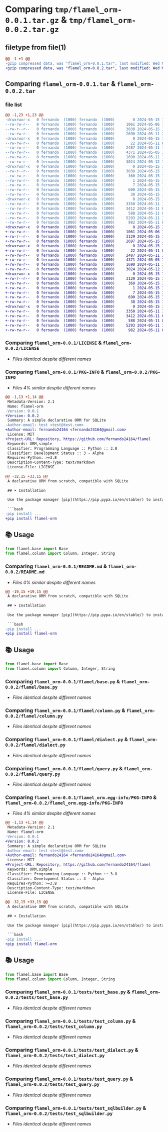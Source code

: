 # Comparing `tmp/flamel_orm-0.0.1.tar.gz` & `tmp/flamel_orm-0.0.2.tar.gz`

## filetype from file(1)

```diff
@@ -1 +1 @@
-gzip compressed data, was "flamel_orm-0.0.1.tar", last modified: Wed May 15 18:38:05 2024, max compression
+gzip compressed data, was "flamel_orm-0.0.2.tar", last modified: Wed May 15 18:47:42 2024, max compression
```

## Comparing `flamel_orm-0.0.1.tar` & `flamel_orm-0.0.2.tar`

### file list

```diff
@@ -1,23 +1,23 @@
-drwxrwxr-x   0 fernando  (1000) fernando  (1000)        0 2024-05-15 18:38:05.077139 flamel_orm-0.0.1/
--rw-rw-r--   0 fernando  (1000) fernando  (1000)     1061 2024-05-06 19:53:28.000000 flamel_orm-0.0.1/LICENSE
--rw-r--r--   0 fernando  (1000) fernando  (1000)     3038 2024-05-15 18:38:05.077139 flamel_orm-0.0.1/PKG-INFO
--rw-rw-r--   0 fernando  (1000) fernando  (1000)     2690 2024-05-11 20:25:34.000000 flamel_orm-0.0.1/README.md
-drwxrwxr-x   0 fernando  (1000) fernando  (1000)        0 2024-05-15 18:38:05.073139 flamel_orm-0.0.1/flamel/
--rw-rw-r--   0 fernando  (1000) fernando  (1000)       22 2024-05-11 00:52:30.000000 flamel_orm-0.0.1/flamel/__init__.py
--rw-rw-r--   0 fernando  (1000) fernando  (1000)     2487 2024-05-11 19:46:26.000000 flamel_orm-0.0.1/flamel/base.py
--rw-rw-r--   0 fernando  (1000) fernando  (1000)     4371 2024-05-05 19:07:21.000000 flamel_orm-0.0.1/flamel/column.py
--rw-rw-r--   0 fernando  (1000) fernando  (1000)     1690 2024-05-11 19:54:50.000000 flamel_orm-0.0.1/flamel/dialect.py
--rw-rw-r--   0 fernando  (1000) fernando  (1000)     3024 2024-05-12 19:14:23.000000 flamel_orm-0.0.1/flamel/query.py
-drwxrwxr-x   0 fernando  (1000) fernando  (1000)        0 2024-05-15 18:38:05.077139 flamel_orm-0.0.1/flamel_orm.egg-info/
--rw-r--r--   0 fernando  (1000) fernando  (1000)     3038 2024-05-15 18:38:05.000000 flamel_orm-0.0.1/flamel_orm.egg-info/PKG-INFO
--rw-rw-r--   0 fernando  (1000) fernando  (1000)      360 2024-05-15 18:38:05.000000 flamel_orm-0.0.1/flamel_orm.egg-info/SOURCES.txt
--rw-rw-r--   0 fernando  (1000) fernando  (1000)        1 2024-05-15 18:38:05.000000 flamel_orm-0.0.1/flamel_orm.egg-info/dependency_links.txt
--rw-rw-r--   0 fernando  (1000) fernando  (1000)        7 2024-05-15 18:38:05.000000 flamel_orm-0.0.1/flamel_orm.egg-info/top_level.txt
--rw-rw-r--   0 fernando  (1000) fernando  (1000)      600 2024-05-15 18:37:53.000000 flamel_orm-0.0.1/pyproject.toml
--rw-rw-r--   0 fernando  (1000) fernando  (1000)       38 2024-05-15 18:38:05.077139 flamel_orm-0.0.1/setup.cfg
-drwxrwxr-x   0 fernando  (1000) fernando  (1000)        0 2024-05-15 18:38:05.077139 flamel_orm-0.0.1/tests/
--rw-rw-r--   0 fernando  (1000) fernando  (1000)     3350 2024-05-11 18:58:02.000000 flamel_orm-0.0.1/tests/test_base.py
--rw-rw-r--   0 fernando  (1000) fernando  (1000)     3412 2024-05-11 00:54:52.000000 flamel_orm-0.0.1/tests/test_column.py
--rw-rw-r--   0 fernando  (1000) fernando  (1000)      588 2024-05-11 00:54:52.000000 flamel_orm-0.0.1/tests/test_dialect.py
--rw-rw-r--   0 fernando  (1000) fernando  (1000)     5293 2024-05-11 19:52:40.000000 flamel_orm-0.0.1/tests/test_query.py
--rw-rw-r--   0 fernando  (1000) fernando  (1000)      982 2024-05-11 00:54:52.000000 flamel_orm-0.0.1/tests/test_sqlbuilder.py
+drwxrwxr-x   0 fernando  (1000) fernando  (1000)        0 2024-05-15 18:47:42.386389 flamel_orm-0.0.2/
+-rw-rw-r--   0 fernando  (1000) fernando  (1000)     1061 2024-05-06 19:53:28.000000 flamel_orm-0.0.2/LICENSE
+-rw-r--r--   0 fernando  (1000) fernando  (1000)     3129 2024-05-15 18:47:42.386389 flamel_orm-0.0.2/PKG-INFO
+-rw-rw-r--   0 fernando  (1000) fernando  (1000)     2697 2024-05-15 18:46:55.000000 flamel_orm-0.0.2/README.md
+drwxrwxr-x   0 fernando  (1000) fernando  (1000)        0 2024-05-15 18:47:42.386389 flamel_orm-0.0.2/flamel/
+-rw-rw-r--   0 fernando  (1000) fernando  (1000)       22 2024-05-11 00:52:30.000000 flamel_orm-0.0.2/flamel/__init__.py
+-rw-rw-r--   0 fernando  (1000) fernando  (1000)     2487 2024-05-11 19:46:26.000000 flamel_orm-0.0.2/flamel/base.py
+-rw-rw-r--   0 fernando  (1000) fernando  (1000)     4371 2024-05-05 19:07:21.000000 flamel_orm-0.0.2/flamel/column.py
+-rw-rw-r--   0 fernando  (1000) fernando  (1000)     1690 2024-05-11 19:54:50.000000 flamel_orm-0.0.2/flamel/dialect.py
+-rw-rw-r--   0 fernando  (1000) fernando  (1000)     3024 2024-05-12 19:14:23.000000 flamel_orm-0.0.2/flamel/query.py
+drwxrwxr-x   0 fernando  (1000) fernando  (1000)        0 2024-05-15 18:47:42.386389 flamel_orm-0.0.2/flamel_orm.egg-info/
+-rw-r--r--   0 fernando  (1000) fernando  (1000)     3129 2024-05-15 18:47:42.000000 flamel_orm-0.0.2/flamel_orm.egg-info/PKG-INFO
+-rw-rw-r--   0 fernando  (1000) fernando  (1000)      360 2024-05-15 18:47:42.000000 flamel_orm-0.0.2/flamel_orm.egg-info/SOURCES.txt
+-rw-rw-r--   0 fernando  (1000) fernando  (1000)        1 2024-05-15 18:47:42.000000 flamel_orm-0.0.2/flamel_orm.egg-info/dependency_links.txt
+-rw-rw-r--   0 fernando  (1000) fernando  (1000)        7 2024-05-15 18:47:42.000000 flamel_orm-0.0.2/flamel_orm.egg-info/top_level.txt
+-rw-rw-r--   0 fernando  (1000) fernando  (1000)      690 2024-05-15 18:46:39.000000 flamel_orm-0.0.2/pyproject.toml
+-rw-rw-r--   0 fernando  (1000) fernando  (1000)       38 2024-05-15 18:47:42.386389 flamel_orm-0.0.2/setup.cfg
+drwxrwxr-x   0 fernando  (1000) fernando  (1000)        0 2024-05-15 18:47:42.386389 flamel_orm-0.0.2/tests/
+-rw-rw-r--   0 fernando  (1000) fernando  (1000)     3350 2024-05-11 18:58:02.000000 flamel_orm-0.0.2/tests/test_base.py
+-rw-rw-r--   0 fernando  (1000) fernando  (1000)     3412 2024-05-11 00:54:52.000000 flamel_orm-0.0.2/tests/test_column.py
+-rw-rw-r--   0 fernando  (1000) fernando  (1000)      588 2024-05-11 00:54:52.000000 flamel_orm-0.0.2/tests/test_dialect.py
+-rw-rw-r--   0 fernando  (1000) fernando  (1000)     5293 2024-05-11 19:52:40.000000 flamel_orm-0.0.2/tests/test_query.py
+-rw-rw-r--   0 fernando  (1000) fernando  (1000)      982 2024-05-11 00:54:52.000000 flamel_orm-0.0.2/tests/test_sqlbuilder.py
```

### Comparing `flamel_orm-0.0.1/LICENSE` & `flamel_orm-0.0.2/LICENSE`

 * *Files identical despite different names*

### Comparing `flamel_orm-0.0.1/PKG-INFO` & `flamel_orm-0.0.2/PKG-INFO`

 * *Files 4% similar despite different names*

```diff
@@ -1,13 +1,14 @@
 Metadata-Version: 2.1
 Name: flamel-orm
-Version: 0.0.1
+Version: 0.0.2
 Summary: A simple declarative ORM for SQLite
-Author-email: test <test@test.com>
+Author-email: fernando24164 <fernando24164@gmail.com>
 License: MIT
+Project-URL: Repository, https://github.com/fernando24164/flamel
 Keywords: ORM,simple
 Classifier: Programming Language :: Python :: 3.8
 Classifier: Development Status :: 3 - Alpha
 Requires-Python: >=3.8
 Description-Content-Type: text/markdown
 License-File: LICENSE
 
@@ -32,15 +33,15 @@
 A declarative ORM from scratch, compatible with SQLite
 
 ## ➤ Installation
 
 Use the package manager [pip](https://pip.pypa.io/en/stable/) to install [your project name].
 
 ```bash
-pip install ...
+pip install flamel-orm
 ```
 
 ## 📚 Usage
 
 ```python
 from flamel.base import Base
 from flamel.column import Column, Integer, String
```

### Comparing `flamel_orm-0.0.1/README.md` & `flamel_orm-0.0.2/README.md`

 * *Files 0% similar despite different names*

```diff
@@ -19,15 +19,15 @@
 A declarative ORM from scratch, compatible with SQLite
 
 ## ➤ Installation
 
 Use the package manager [pip](https://pip.pypa.io/en/stable/) to install [your project name].
 
 ```bash
-pip install ...
+pip install flamel-orm
 ```
 
 ## 📚 Usage
 
 ```python
 from flamel.base import Base
 from flamel.column import Column, Integer, String
```

### Comparing `flamel_orm-0.0.1/flamel/base.py` & `flamel_orm-0.0.2/flamel/base.py`

 * *Files identical despite different names*

### Comparing `flamel_orm-0.0.1/flamel/column.py` & `flamel_orm-0.0.2/flamel/column.py`

 * *Files identical despite different names*

### Comparing `flamel_orm-0.0.1/flamel/dialect.py` & `flamel_orm-0.0.2/flamel/dialect.py`

 * *Files identical despite different names*

### Comparing `flamel_orm-0.0.1/flamel/query.py` & `flamel_orm-0.0.2/flamel/query.py`

 * *Files identical despite different names*

### Comparing `flamel_orm-0.0.1/flamel_orm.egg-info/PKG-INFO` & `flamel_orm-0.0.2/flamel_orm.egg-info/PKG-INFO`

 * *Files 4% similar despite different names*

```diff
@@ -1,13 +1,14 @@
 Metadata-Version: 2.1
 Name: flamel-orm
-Version: 0.0.1
+Version: 0.0.2
 Summary: A simple declarative ORM for SQLite
-Author-email: test <test@test.com>
+Author-email: fernando24164 <fernando24164@gmail.com>
 License: MIT
+Project-URL: Repository, https://github.com/fernando24164/flamel
 Keywords: ORM,simple
 Classifier: Programming Language :: Python :: 3.8
 Classifier: Development Status :: 3 - Alpha
 Requires-Python: >=3.8
 Description-Content-Type: text/markdown
 License-File: LICENSE
 
@@ -32,15 +33,15 @@
 A declarative ORM from scratch, compatible with SQLite
 
 ## ➤ Installation
 
 Use the package manager [pip](https://pip.pypa.io/en/stable/) to install [your project name].
 
 ```bash
-pip install ...
+pip install flamel-orm
 ```
 
 ## 📚 Usage
 
 ```python
 from flamel.base import Base
 from flamel.column import Column, Integer, String
```

### Comparing `flamel_orm-0.0.1/tests/test_base.py` & `flamel_orm-0.0.2/tests/test_base.py`

 * *Files identical despite different names*

### Comparing `flamel_orm-0.0.1/tests/test_column.py` & `flamel_orm-0.0.2/tests/test_column.py`

 * *Files identical despite different names*

### Comparing `flamel_orm-0.0.1/tests/test_dialect.py` & `flamel_orm-0.0.2/tests/test_dialect.py`

 * *Files identical despite different names*

### Comparing `flamel_orm-0.0.1/tests/test_query.py` & `flamel_orm-0.0.2/tests/test_query.py`

 * *Files identical despite different names*

### Comparing `flamel_orm-0.0.1/tests/test_sqlbuilder.py` & `flamel_orm-0.0.2/tests/test_sqlbuilder.py`

 * *Files identical despite different names*

